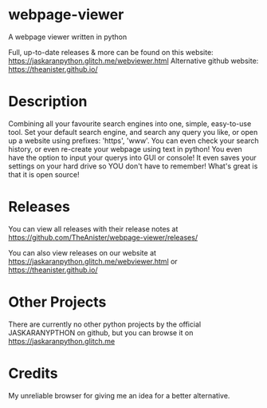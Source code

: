 # webpage-viewer
A webpage viewer written in python 

Full, up-to-date releases & more can be found on this website: https://jaskaranpython.glitch.me/webviewer.html 
Alternative github website: https://theanister.github.io/


# Description
Combining all your favourite search engines into one, simple, easy-to-use tool. Set your default search engine, and search any query you like, or open up a website using prefixes: 'https', 'www'. You can even check your search history, or even re-create your webpage using text in python! You even have the option to input your querys into GUI or console! It even saves your settings on your hard drive so YOU don't have to remember! What's great is that it is open source!

# Releases
You can view all releases with their release notes at https://github.com/TheAnister/webpage-viewer/releases/ 

You can also view releases on our website at https://jaskaranpython.glitch.me/webviewer.html or https://theanister.github.io/

# Other Projects
There are currently no other python projects by the official JASKARANYPTHON on github, but you can browse it on https://jaskaranpython.glitch.me

# Credits
My unreliable browser for giving me an idea for a better alternative.
